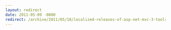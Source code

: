 ```yaml
---
layout: redirect
date: 2011-05-09 -0800
redirect: /archive/2011/05/10/localized-releases-of-asp-net-mvc-3-tools-update.aspx/
---
```


